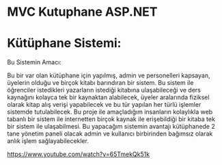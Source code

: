 # MVC Kutuphane ASP.NET 

# Kütüphane Sistemi:


Bu Sistemin Amacı:

Bu bir var olan kütüphane için yapılmış, admin ve personelleri kapsayan, üyelerin olduğu ve birçok kitabı barındıran bir sistem.
Bu sistem ile öğrenciler istedikleri yazarların istediği kitabına ulaşabileceği ve ders kaynağını kolayca tek bir kaynaktan alabilecek, üyeler aralarında fiziksel olarak kitap alış verişi yapabilecek ve bu tür yapılan her türlü işlemler sistemde tutulabilecek.
Bu proje ile amaçladığım insanların kolaylıkla web tabanlı bir sistem ile internetten birçok kaynak ile erişebildiği bir kitaba tek bir sistem ile ulaşabilmesi.
Bu yapacağım sistemin avantajı kütüphanede 2 tane yönetim paneli olacak admin ve kullanıcı birbirinden bağımsız olarak anlık işlem sağlayabilecekler.

https://www.youtube.com/watch?v=65TmekQk51k
